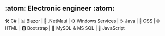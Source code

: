 ## :atom: Electronic engineer :atom:

🛠️ C# | 📊 Blazor | :robot: .NetMaui | :gear: Windows Services | ☕ Java | 🎨 CSS | 🌐 HTML | 🅱️ Bootstrap | :dolphin: MySQL & MS SQL | 🚀 JavaScript
<!--
**dhmarino/dhmarino** is a ✨ _special_ ✨ repository because its `README.md` (this file) appears on your GitHub profile.

Here are some ideas to get you started:

- 🔭 I’m currently working on ... 💻
- 🌱 I’m currently learning ...
- 👯 I’m looking to collaborate on ...
- 🤔 I’m looking for help with ...
- 💬 Ask me about ...
- 📫 How to reach me: ...
- 😄 Pronouns: ...
- ⚡ Fun fact: ...
-->
